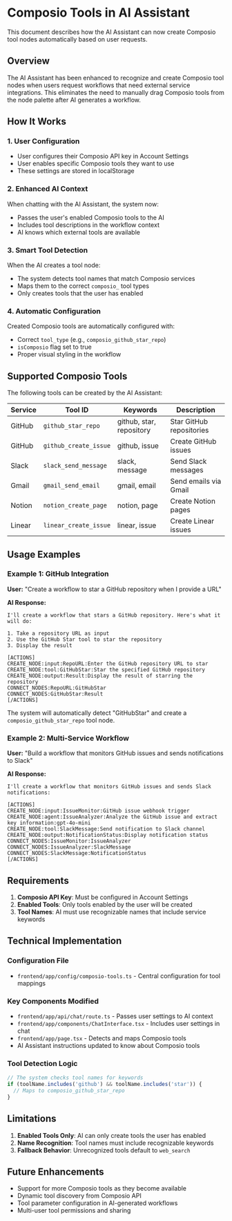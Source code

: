 # Composio Tools in AI Assistant

This document describes how the AI Assistant can now create Composio tool nodes automatically based on user requests.

## Overview

The AI Assistant has been enhanced to recognize and create Composio tool nodes when users request workflows that need external service integrations. This eliminates the need to manually drag Composio tools from the node palette after AI generates a workflow.

## How It Works

### 1. User Configuration
- User configures their Composio API key in Account Settings
- User enables specific Composio tools they want to use
- These settings are stored in localStorage

### 2. Enhanced AI Context
When chatting with the AI Assistant, the system now:
- Passes the user's enabled Composio tools to the AI
- Includes tool descriptions in the workflow context
- AI knows which external tools are available

### 3. Smart Tool Detection
When the AI creates a tool node:
- The system detects tool names that match Composio services
- Maps them to the correct `composio_` tool types
- Only creates tools that the user has enabled

### 4. Automatic Configuration
Created Composio tools are automatically configured with:
- Correct `tool_type` (e.g., `composio_github_star_repo`)
- `isComposio` flag set to true
- Proper visual styling in the workflow

## Supported Composio Tools

The following tools can be created by the AI Assistant:

| Service | Tool ID | Keywords | Description |
|---------|---------|----------|-------------|
| GitHub | `github_star_repo` | github, star, repository | Star GitHub repositories |
| GitHub | `github_create_issue` | github, issue | Create GitHub issues |
| Slack | `slack_send_message` | slack, message | Send Slack messages |
| Gmail | `gmail_send_email` | gmail, email | Send emails via Gmail |
| Notion | `notion_create_page` | notion, page | Create Notion pages |
| Linear | `linear_create_issue` | linear, issue | Create Linear issues |

## Usage Examples

### Example 1: GitHub Integration
**User:** "Create a workflow to star a GitHub repository when I provide a URL"

**AI Response:**
```
I'll create a workflow that stars a GitHub repository. Here's what it will do:

1. Take a repository URL as input
2. Use the GitHub Star tool to star the repository
3. Display the result

[ACTIONS]
CREATE_NODE:input:RepoURL:Enter the GitHub repository URL to star
CREATE_NODE:tool:GitHubStar:Star the specified GitHub repository
CREATE_NODE:output:Result:Display the result of starring the repository
CONNECT_NODES:RepoURL:GitHubStar
CONNECT_NODES:GitHubStar:Result
[/ACTIONS]
```

The system will automatically detect "GitHubStar" and create a `composio_github_star_repo` tool node.

### Example 2: Multi-Service Workflow
**User:** "Build a workflow that monitors GitHub issues and sends notifications to Slack"

**AI Response:**
```
I'll create a workflow that monitors GitHub issues and sends Slack notifications:

[ACTIONS]
CREATE_NODE:input:IssueMonitor:GitHub issue webhook trigger
CREATE_NODE:agent:IssueAnalyzer:Analyze the GitHub issue and extract key information:gpt-4o-mini
CREATE_NODE:tool:SlackMessage:Send notification to Slack channel
CREATE_NODE:output:NotificationStatus:Display notification status
CONNECT_NODES:IssueMonitor:IssueAnalyzer
CONNECT_NODES:IssueAnalyzer:SlackMessage
CONNECT_NODES:SlackMessage:NotificationStatus
[/ACTIONS]
```

## Requirements

1. **Composio API Key**: Must be configured in Account Settings
2. **Enabled Tools**: Only tools enabled by the user will be created
3. **Tool Names**: AI must use recognizable names that include service keywords

## Technical Implementation

### Configuration File
- `frontend/app/config/composio-tools.ts` - Central configuration for tool mappings

### Key Components Modified
- `frontend/app/api/chat/route.ts` - Passes user settings to AI context
- `frontend/app/components/ChatInterface.tsx` - Includes user settings in chat
- `frontend/app/page.tsx` - Detects and maps Composio tools
- AI Assistant instructions updated to know about Composio tools

### Tool Detection Logic
```typescript
// The system checks tool names for keywords
if (toolName.includes('github') && toolName.includes('star')) {
  // Maps to composio_github_star_repo
}
```

## Limitations

1. **Enabled Tools Only**: AI can only create tools the user has enabled
2. **Name Recognition**: Tool names must include recognizable keywords
3. **Fallback Behavior**: Unrecognized tools default to `web_search`

## Future Enhancements

- Support for more Composio tools as they become available
- Dynamic tool discovery from Composio API
- Tool parameter configuration in AI-generated workflows
- Multi-user tool permissions and sharing 